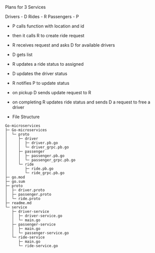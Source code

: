 Plans for 3 Services

Drivers - D
Rides - R
Passengers - P


- P calls function with location and id 
- then it calls R to create ride request
- R receives request and asks D for available drivers
- D gets list 
- R updates a ride status to assigned
- D updates the driver status
- R notifies P to update status

- on pickup D sends update request to R
- on completing R updates ride status and sends D a request to free a driver


- File Structure
```
Go-microservices
├─ Go-microservices
│  └─ proto
│     ├─ driver
│     │  ├─ driver.pb.go
│     │  └─ driver_grpc.pb.go
│     ├─ passenger
│     │  ├─ passenger.pb.go
│     │  └─ passenger_grpc.pb.go
│     └─ ride
│        ├─ ride.pb.go
│        └─ ride_grpc.pb.go
├─ go.mod
├─ go.sum
├─ proto
│  ├─ driver.proto
│  ├─ passenger.proto
│  └─ ride.proto
├─ readme.md
└─ service
   ├─ driver-service
   │  ├─ driver-service.go
   │  └─ main.go
   ├─ passenger-service
   │  ├─ main.go
   │  └─ passenger-service.go
   └─ ride-service
      ├─ main.go
      └─ ride-service.go

```
